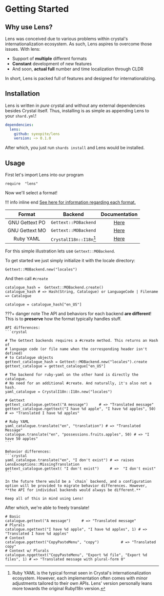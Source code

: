 # Getting Started

## Why use Lens?
Lens was conceived due to various problems within crystal's internationalization ecosystem. As such, Lens aspires to overcome those issues. With lens:

* Support of **multiple** different formats
* **Constant** development of new features
* And soon, **actual full** number and time localization through CLDR

In short, Lens is packed full of features and designed for internationalizing.


## Installation
Lens is written in *pure* crystal and without any external dependencies besides Crystal itself. Thus, installing is as simple as appending Lens to your `shard.yml`!

```YAML
dependencies:
  lens:
    github: syeopite/lens
    version: ~> 0.1.0
```

After which, you just run `shards install` and Lens would be installed.

## Usage

First let's import Lens into our program

```crystal
require  "lens"
```

Now we'll select a format!


!!! info inline end
    [See here for information regarding each format.](https://docs.weblate.org/en/latest/formats.html#translation-types-capabilities)

| Format | Backend|  Documentation |
|:--------:|:--------:|:----------------:|
| GNU Gettext PO | `Gettext::POBackend` | [Here](/lens/formats/gnu-gettext)
| GNU Gettext MO | `Gettext::MOBackend` | [Here](/lens/formats/gnu-gettext)
| Ruby YAML | `CrystalI18n::I18n`[^1] | [Here](/lens/formats/ruby-yaml)


For this simple illustration lets use `Gettext::MOBackend`.

To get started we just simply initialize it with the locale directory:

```crystal
Gettext::MOBackend.new("locales")
```

And then call `#create`

```crystal
catalogue_hash =  Gettext::MOBackend.create()
catalogue_hash # => Hash(String, Catalogue) or LanguageCode | Filename => Catalogue

catalogue = catalogue_hash["en_US"]
```


???+ danger note
    The API and behaviors for each backend **are different**! This is to **preserve** how the format typically handles stuff. 

    API differences:
    ```crystal
    
    # The Gettext backends requires a #create method. This returns an Hash of 
    # language code (or file name when the corresponding header isn't defined) 
    # to Catalogue objects
    gettext_catalogue_hash = Gettext::MOBackend.new("locales").create 
    gettext_catalogue = gettext_catalogue["en_US"]

    # The backend for ruby-yaml on the other hand is directly the catalogue.
    # No need for an additional #create. And naturally, it's also not a hash.
    yaml_catalogue = CrystalI18n::I18n.new("locales")

    # Gettext
    gettext_catalogue.gettext("A message")     # => "Translated message"
    gettext_catalogue.ngettext("I have %d apple", "I have %d apples", 50) # => "Translated I have %d apples"

    # Ruby YAML
    yaml_catalogue.translate("en", "translation") # => "Translated Message"
    catalogue.translate("en", "possessions.fruits.apples", 50) # => "I have 50 apples"
    ```

    Behavior differences:
    ```crystal
    yaml_catalogue.translate("en", "I don't exist") # => raises LensExceptions::MissingTranslation
    gettext_catalogue.gettext( "I don't exist")     # =>  "I don't exist"
    ```

    In the future there would be a `chain` backend, and a configuration option will be provided to migrate behavior differences. However, **the API for individual backends would always be different.** 

    Keep all of this in mind using Lens!

After which, we're able to freely translate!

```crystal
# Basic
catalogue.gettext("A message")     # => "Translated message"
# Plurals
catalogue.ngettext("I have %d apple", "I have %d apples", 1) # => "Translated I have %d apples"
# Context
catalogue.pgettext("CopyPasteMenu", "copy")          # => "Translated copy"
# Context w/ Plurals
catalogue.npgettext("CopyPasteMenu", "Export %d file", "Export %d files", 1) # => "Translated message with plural-form 0"
```


[^1]: Ruby YAML is the typical format seen in Crystal's internationalization ecosystem. However, each implementation often comes with minor adjustments tailored to their own APIs. Lens' version personally leans more towards the original RubyI18n version. 